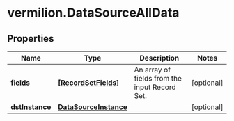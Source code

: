 # vermilion.DataSourceAllData

## Properties

Name | Type | Description | Notes
------------ | ------------- | ------------- | -------------
**fields** | [**[RecordSetFields]**](RecordSetFields.md) | An array of fields from the input Record Set. | [optional] 
**dstInstance** | [**DataSourceInstance**](DataSourceInstance.md) |  | [optional] 


